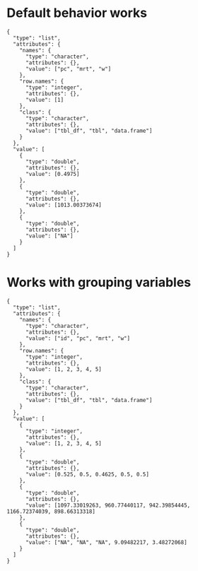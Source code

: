 # Default behavior works

    {
      "type": "list",
      "attributes": {
        "names": {
          "type": "character",
          "attributes": {},
          "value": ["pc", "mrt", "w"]
        },
        "row.names": {
          "type": "integer",
          "attributes": {},
          "value": [1]
        },
        "class": {
          "type": "character",
          "attributes": {},
          "value": ["tbl_df", "tbl", "data.frame"]
        }
      },
      "value": [
        {
          "type": "double",
          "attributes": {},
          "value": [0.4975]
        },
        {
          "type": "double",
          "attributes": {},
          "value": [1013.00373674]
        },
        {
          "type": "double",
          "attributes": {},
          "value": ["NA"]
        }
      ]
    }

# Works with grouping variables

    {
      "type": "list",
      "attributes": {
        "names": {
          "type": "character",
          "attributes": {},
          "value": ["id", "pc", "mrt", "w"]
        },
        "row.names": {
          "type": "integer",
          "attributes": {},
          "value": [1, 2, 3, 4, 5]
        },
        "class": {
          "type": "character",
          "attributes": {},
          "value": ["tbl_df", "tbl", "data.frame"]
        }
      },
      "value": [
        {
          "type": "integer",
          "attributes": {},
          "value": [1, 2, 3, 4, 5]
        },
        {
          "type": "double",
          "attributes": {},
          "value": [0.525, 0.5, 0.4625, 0.5, 0.5]
        },
        {
          "type": "double",
          "attributes": {},
          "value": [1097.33019263, 960.77440117, 942.39854445, 1166.72374039, 898.66313318]
        },
        {
          "type": "double",
          "attributes": {},
          "value": ["NA", "NA", "NA", 9.09482217, 3.48272068]
        }
      ]
    }

